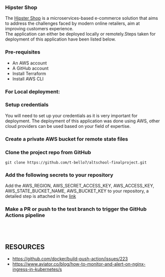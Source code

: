 ### Hipster Shop
The [Hipster Shop](https://github.com/GoogleCloudPlatform/microservices-demo) is a microservices-based e-commerce solution that aims to address the challenges faced by modern online retailers, aim at improving customers experience. <br>The application can either be deployed locally or remotely.Steps taken for deployment of this application have been listed below.

### Pre-requisites
- An AWS account
- A GitHub account
- Install Terraform 
- Install AWS CLI

### For Local deployment: 

### Setup credentials 
You will need to set up your credentials as it is very important for deployment. The deployment of this application was done using AWS, other cloud providers can be used based on your field of expertise.

### Create a private AWS bucket for remote state files

### Clone the project repo from GitHub
```
git clone https://github.com/t-bello7/altschool-finalproject.git
```
### Add the following secrets to your repository <br>
Add the AWS_REGION, AWS_SECRET_ACCESS_KEY, AWS_ACCESS_KEY, AWS_STATE_BUCKET_NAME, AWS_BUCKET_KEY to your repository, a detailed step is attached in the [link](https://docs.github.com/en/codespaces/managing-codespaces-for-your-organization/managing-encrypted-secrets-for-your-repository-and-organization-for-github-codespaces)

### Make a PR or push to the test branch to trigger the GitHub Actions pipeline
<br>
<br>

## RESOURCES
- https://github.com/docker/build-push-action/issues/223
- https://www.aviator.co/blog/how-to-monitor-and-alert-on-nginx-ingress-in-kubernetes/s
